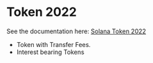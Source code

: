 # Token 2022

See the documentation here:
[Solana Token 2022](https://spl.solana.com/token-2022)

- Token with Transfer Fees.
- Interest bearing Tokens
